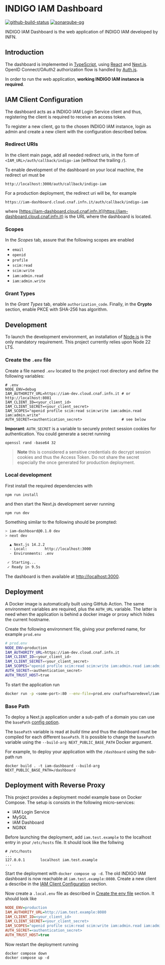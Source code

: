 # INDIGO IAM Dashboard

[![github-build-status](https://github.com/indigo-iam/iam-dashboard/actions/workflows/ci.yaml/badge.svg?branch=main&event=push)](https://github.com/indigo-iam/iam-dashboard/actions/workflows/ci.yaml)
[![sonarqube-qg](https://sonarcloud.io/api/project_badges/measure?project=indigo-iam_iam-dashboard&metric=alert_status)](https://sonarcloud.io/dashboard?id=indigo-iam_iam-dashboard)

INDIGO IAM Dashboard is the web application of INDIGO IAM developed by INFN.

## Introduction

The dashboard is implemented in [TypeScript](https://www.typescriptlang.org),
using [React](https://react.dev) and [Next.js](https://nextjs.org).
OpenID Connect/OAuth2 authorization flow is handled by
[Auth.js](https://authjs.dev).

In order to run the web application, **working INDIGO IAM instance is required**.

## IAM Client Configuration

The dashboard acts as a INDIGO IAM Login Service client and thus, registering
the client is required to receive an access token.

To register a new client, go to the chosen INDIGO IAM instance, login as admin
and create a new client with the configuration described below.

### Redirect URIs

In the client main page, add all needed redirect uris, in the form of
`<IAM_URL>/auth/callback/indigo-iam` (without the trailing `/`).

To enable development of the dashboard on your local machine, the redirect uri
must be

```shell
http://localhost:3000/auth/callback/indigo-iam
```

For a production deployment, the redirect uri will be, for example

```shell
https://iam-dashboard.cloud.cnaf.infn.it/auth/callback/indigo-iam
```

where [https://iam-dashboard.cloud.cnaf.infn.it](https://iam-dashboard.cloud.cnaf.infn.it)
is the URL where the dashboard is located.

### Scopes

In the *Scopes* tab, assure that the following scopes are enabled

- `email`
- `openid`
- `profile`
- `scim:read`
- `scim:write`
- `iam:admin.read`
- `iam:admin.write`

### Grant Types

In the *Grant Types* tab, enable `authorization_code`.
Finally, in the **Crypto** section, enable PKCE with SHA-256 has algorithm.

## Development

To launch the development environment, an installation of
[Node.js](https://nodejs.org/en) is the only mandatory requirement.
This project currently relies upon Node 22 LTS.

### Create the `.env` file

Create a file named `.env` located to the project root directory and define the
following variables:

```shell
# .env
NODE_ENV=debug
IAM_AUTHORITY_URL=https://iam-dev.cloud.cnaf.infn.it # or http://localhost:8081
IAM_CLIENT_ID=<your_client_id>
IAM_CLIENT_SECRET=<your_client_secret>
IAM_SCOPES="openid profile scim:read scim:write iam:admin.read iam:admin.write"
AUTH_SECRET=<authentication_secret>                  # see below
```

**Imporant**: `AUTH_SECRET` is a variable to securely protect session cookies
for authentication. You could generate a secret running

```shell
openssl rand -base64 32
```

> **Note** this is considered a sensitive credentials do decrypt session cookies
> and thus the Access Token. Do not share the secret especially the once
> generated for production deployment.

### Local development

First install the required dependencies with

```shell
npm run install
```

and then start the Next.js development server running

```shell
npm run dev
```

Something similar to the following should be prompted:

```bash
> iam-dashboard@0.1.0 dev
> next dev

  ▲ Next.js 14.2.2
  - Local:        http://localhost:3000
  - Environments: .env

 ✓ Starting...
 ✓ Ready in 9.5s
 ```

The dashboard is then available at [http://localhost:3000](http://localhost:3000).

## Deployment

A Docker image is automatically built using GitHub Action.
The same environment variables are required, plus the `AUTH_URL` variable. The
latter is need when the application is behind a docker image or proxy which
hides the current hostname.

Create the following environment file, giving your preferred name, for example
`prod.env`

```bash
# prod.env
NODE_ENV=production
IAM_AUTHORITY_URL=https://iam-dev.cloud.cnaf.infn.it
IAM_CLIENT_ID=<your_client_id>
IAM_CLIENT_SECRET=<your_client_secret>
IAM_SCOPES="openid profile scim:read scim:write iam:admin.read iam:admin.write"
AUTH_SECRET=<authentication_secret>
AUTH_TRUST_HOST=true
```
To start the application run

```bash
docker run -p <some-port>:80 --env-file=prod.env cnafsoftwaredevel/iam-dashboard:latest
```

### Base Path

To deploy a Next.js application under a sub-path of a domain you can use the
`basePath` [config option](https://nextjs.org/docs/pages/api-reference/config/next-config-js/basePath).

The `basePath` variable is read at *build time* and thus the dashboard must be
compiled for each different `basePath`. It is possible to change the `basePath`
variable using the `--build-arg NEXT_PUBLIC_BASE_PATH` Docker argument.

For example, to deploy your application with the `/dashboard` using the sub-path
run

```shell
docker build . -t iam-dashboard --build-arg NEXT_PUBLIC_BASE_PATH=/dashboard
```

## Deployment with Reverse Proxy

This project provides a deployment model example base on Docker Compose.
The setup is consists in the following micro-services:

 - IAM Login Service
 - MySQL
 - IAM Dashboard
 - NGINX

Before launching the deployment, add `iam.test.example` to the localhost entry
in your `/etc/hosts` file. It should look like the follwing

```shell
# /etc/hosts
...
127.0.0.1       localhost iam.test.example
...
```

Start the deployment with `docker compose up -d`. The old INDIGO IAM dashboard
is now reachable at `iam.test.example:8080`. Create a new client a describe in
the [IAM Client Configuration](#iam-client-configuration) section.

Now create a `.local.env` file as described in
[Create the env file](#create-the-env-file) section. It should look like

```ini
NODE_ENV=production
IAM_AUTHORITY_URL=http://iam.test.example:8080
IAM_CLIENT_ID=<your_client_id>
IAM_CLIENT_SECRET=<your_client_secret>
IAM_SCOPES="openid profile scim:read scim:write iam:admin.read iam:admin.write"
AUTH_SECRET=<authentication_secret>
AUTH_TRUST_HOST=true
```
Now restart the deployment running

```shell
docker compose down
docker compose up -d
```
